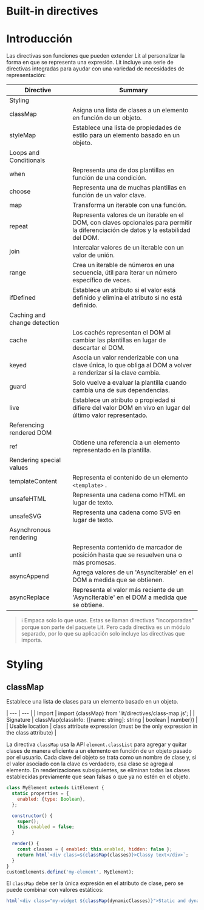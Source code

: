 # Built-in directives

# Introducción

Las directivas son funciones que pueden extender Lit al personalizar la forma en que se representa una expresión. Lit incluye una serie de directivas integradas para ayudar con una variedad de necesidades de representación:

| Directive | Summary |
| --- | --- |
| Styling |  |
| classMap | Asigna una lista de clases a un elemento en función de un objeto. |
| styleMap | Establece una lista de propiedades de estilo para un elemento basado en un objeto. |
| Loops and Conditionals |  |
| when | Representa una de dos plantillas en función de una condición. |
| choose | Representa una de muchas plantillas en función de un valor clave. |
| map | Transforma un iterable con una función. |
| repeat | Representa valores de un iterable en el DOM, con claves opcionales para permitir la diferenciación de datos y la estabilidad del DOM. |
| join | Intercalar valores de un iterable con un valor de unión. |
| range | Crea un iterable de números en una secuencia, útil para iterar un número específico de veces. |
| ifDefined | Establece un atributo si el valor está definido y elimina el atributo si no está definido. |
| Caching and change detection |  |
| cache | Los cachés representan el DOM al cambiar las plantillas en lugar de descartar el DOM. |
| keyed | Asocia un valor renderizable con una clave única, lo que obliga al DOM a volver a renderizar si la clave cambia. |
| guard | Solo vuelve a evaluar la plantilla cuando cambia una de sus dependencias. |
| live | Establece un atributo o propiedad si difiere del valor DOM en vivo en lugar del último valor representado. |
| Referencing rendered DOM |  |
| ref | Obtiene una referencia a un elemento representado en la plantilla. |
| Rendering special values |  |
| templateContent | Representa el contenido de un elemento `<template>` . |
| unsafeHTML | Representa una cadena como HTML en lugar de texto. |
| unsafeSVG | Representa una cadena como SVG en lugar de texto. |
| Asynchronous rendering |  |
| until | Representa contenido de marcador de posición hasta que se resuelven una o más promesas. |
| asyncAppend | Agrega valores de un 'AsyncIterable' en el DOM a medida que se obtienen. |
| asyncReplace | Representa el valor más reciente de un 'AsyncIterable' en el DOM a medida que se obtiene. |


> ℹ️ Empaca solo lo que usas. Estas se llaman directivas "incorporadas" porque son parte del paquete Lit. Pero cada directiva es un módulo separado, por lo que su aplicación solo incluye las directivas que importa.
>

# Styling

## classMap

Establece una lista de clases para un elemento basado en un objeto.

| --- | --- |
| Import | import {classMap} from 'lit/directives/class-map.js'; |
| Signature | classMap(classInfo: {[name: string]: string | boolean | number}) |
| Usable location | class attribute expression (must be the only expression in the class attribute) |

La directiva `classMap` usa la API `element.classList` para agregar y quitar clases de manera eficiente a un elemento en función de un objeto pasado por el usuario. Cada clave del objeto se trata como un nombre de clase y, si el valor asociado con la clave es verdadero, esa clase se agrega al elemento. En renderizaciones subsiguientes, se eliminan todas las clases establecidas previamente que sean falsas o que ya no estén en el objeto.

```jsx
class MyElement extends LitElement {
  static properties = {
    enabled: {type: Boolean},
  };

  constructor() {
    super();
    this.enabled = false;
  }

  render() {
    const classes = { enabled: this.enabled, hidden: false };
    return html`<div class=${classMap(classes)}>Classy text</div>`;
  }
}
customElements.define('my-element', MyElement);
```

El `classMap` debe ser la única expresión en el atributo de clase, pero se puede combinar con valores estáticos:

```jsx
html`<div class="my-widget ${classMap(dynamicClasses)}">Static and dynamic</div>`;
```
